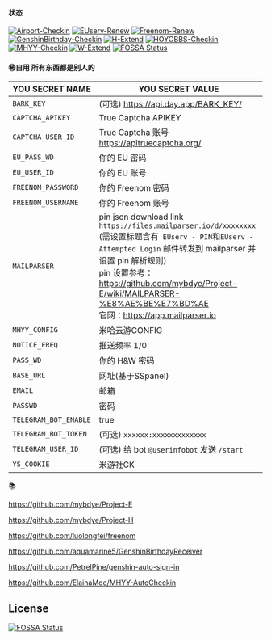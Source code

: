 #### 状态
[![Airport-Checkin](https://github.com/e5u/MyActions/actions/workflows/main-Airport.yml/badge.svg)](https://github.com/e5u/MyActions/actions/workflows/main-Airport.yml)
[![EUserv-Renew](https://github.com/e5u/MyActions/actions/workflows/main-e.yml/badge.svg)](https://github.com/e5u/MyActions/actions/workflows/main-e.yml)
[![Freenom-Renew](https://github.com/e5u/MyActions/actions/workflows/main-Freenom.yml/badge.svg)](https://github.com/e5u/MyActions/actions/workflows/main-Freenom.yml)
[![GenshinBirthday-Checkin](https://github.com/e5u/MyActions/actions/workflows/main-GenshinBirthday.yml/badge.svg)](https://github.com/e5u/MyActions/actions/workflows/main-GenshinBirthday.yml)
[![H-Extend](https://github.com/e5u/MyActions/actions/workflows/main-h.yml/badge.svg)](https://github.com/e5u/MyActions/actions/workflows/main-h.yml)
[![HOYOBBS-Checkin](https://github.com/e5u/MyActions/actions/workflows/main-HOYOBBS.yml/badge.svg)](https://github.com/e5u/MyActions/actions/workflows/main-HOYOBBS.yml)
[![MHYY-Checkin](https://github.com/e5u/MyActions/actions/workflows/main-MHYY.yml/badge.svg)](https://github.com/e5u/MyActions/actions/workflows/main-MHYY.yml)
[![W-Extend](https://github.com/e5u/MyActions/actions/workflows/main-w.yml/badge.svg)](https://github.com/e5u/MyActions/actions/workflows/main-w.yml)
[![FOSSA Status](https://app.fossa.com/api/projects/git%2Bgithub.com%2Fe5u%2FMyActions.svg?type=shield)](https://app.fossa.com/projects/git%2Bgithub.com%2Fe5u%2FMyActions?ref=badge_shield)


#### ㊙️自用 所有东西都是别人的

|YOU SECRET NAME|YOU SECRET VALUE|
|-----|-----|
|`BARK_KEY`|(可选) https://api.day.app/BARK_KEY/|
|`CAPTCHA_APIKEY`| True Captcha APIKEY                                                                                         |
|`CAPTCHA_USER_ID`| True Captcha 账号 https://apitruecaptcha.org/                                                                 |
|`EU_PASS_WD`| 你的 EU 密码  
|`EU_USER_ID`| 你的 EU 账号                                                                                                    |
|`FREENOM_PASSWORD`|你的 Freenom 密码
|`FREENOM_USERNAME`|你的 Freenom 账号
|`MAILPARSER`| pin json download link `https://files.mailparser.io/d/xxxxxxxx`<br/>(需设置标题含有` EUserv - PIN`和`EUserv - Attempted Login` 邮件转发到 mailparser 并设置 pin 解析规则)<br/> pin 设置参考：https://github.com/mybdye/Project-E/wiki/MAILPARSER-%E8%AE%BE%E7%BD%AE <br/>官网：https://app.mailparser.io |
|`MHYY_CONFIG`| 米哈云游CONFIG
|`NOTICE_FREQ`| 推送频率 1/0
|`PASS_WD`|你的 H&W 密码|
|`BASE_URL`| 网址(基于SSpanel)                        |
|`EMAIL`| 邮箱                                |
|`PASSWD`| 密码                                                                 |
|`TELEGRAM_BOT_ENABLE`| true
|`TELEGRAM_BOT_TOKEN`|(可选) `xxxxxx:xxxxxxxxxxxxx`|
|`TELEGRAM_USER_ID`|(可选) 给 bot `@userinfobot` 发送 `/start`|
|`YS_COOKIE`|米游社CK |

📚

https://github.com/mybdye/Project-E

https://github.com/mybdye/Project-H

https://github.com/luolongfei/freenom

https://github.com/aquamarine5/GenshinBirthdayReceiver

https://github.com/PetrelPine/genshin-auto-sign-in

https://github.com/ElainaMoe/MHYY-AutoCheckin


## License
[![FOSSA Status](https://app.fossa.com/api/projects/git%2Bgithub.com%2Fe5u%2FMyActions.svg?type=large)](https://app.fossa.com/projects/git%2Bgithub.com%2Fe5u%2FMyActions?ref=badge_large)